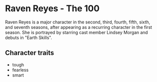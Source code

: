 # Raven Reyes - The 100

Raven Reyes is a major character in the second, third, fourth, fifth, sixth, and seventh seasons, after appearing as a recurring character in the first season. She is portrayed by starring cast member Lindsey Morgan and debuts in "Earth Skills".

## Character traits
* tough
* fearless
* smart

